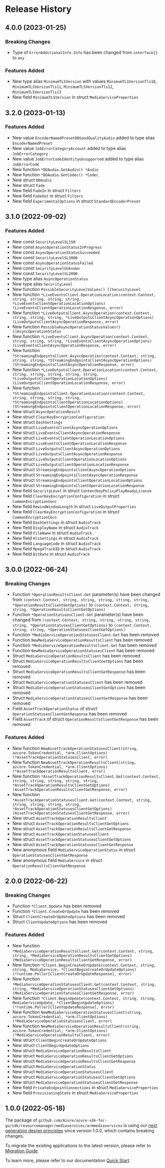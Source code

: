 # Release History

## 4.0.0 (2023-01-25)
### Breaking Changes

- Type of `ErrorAdditionalInfo.Info` has been changed from `interface{}` to `any`

### Features Added

- New type alias `MinimumTLSVersion` with values `MinimumTLSVersionTls10`, `MinimumTLSVersionTls11`, `MinimumTLSVersionTls12`, `MinimumTLSVersionTls13`
- New field `MinimumTLSVersion` in struct `MediaServiceProperties`


## 3.2.0 (2023-01-13)
### Features Added

- New value `EncoderNamedPresetDDGoodQualityAudio` added to type alias `EncoderNamedPreset`
- New value `JobErrorCategoryAccount` added to type alias `JobErrorCategory`
- New value `JobErrorCodeIdentityUnsupported` added to type alias `JobErrorCode`
- New function `*DDAudio.GetAudio() *Audio`
- New function `*DDAudio.GetCodec() *Codec`
- New struct `DDAudio`
- New struct `Fade`
- New field `FadeIn` in struct `Filters`
- New field `FadeOut` in struct `Filters`
- New field `ExperimentalOptions` in struct `StandardEncoderPreset`


## 3.1.0 (2022-09-02)
### Features Added

- New const `SecurityLevelSL150`
- New const `AsyncOperationStatusInProgress`
- New const `AsyncOperationStatusSucceeded`
- New const `SecurityLevelSL3000`
- New const `AsyncOperationStatusFailed`
- New const `SecurityLevelUnknown`
- New const `SecurityLevelSL2000`
- New type alias `AsyncOperationStatus`
- New type alias `SecurityLevel`
- New function `PossibleSecurityLevelValues() []SecurityLevel`
- New function `*LiveEventsClient.OperationLocation(context.Context, string, string, string, string, *LiveEventsClientOperationLocationOptions) (LiveEventsClientOperationLocationResponse, error)`
- New function `*LiveOutputsClient.AsyncOperation(context.Context, string, string, string, *LiveOutputsClientAsyncOperationOptions) (LiveOutputsClientAsyncOperationResponse, error)`
- New function `PossibleAsyncOperationStatusValues() []AsyncOperationStatus`
- New function `*LiveEventsClient.AsyncOperation(context.Context, string, string, string, *LiveEventsClientAsyncOperationOptions) (LiveEventsClientAsyncOperationResponse, error)`
- New function `*StreamingEndpointsClient.AsyncOperation(context.Context, string, string, string, *StreamingEndpointsClientAsyncOperationOptions) (StreamingEndpointsClientAsyncOperationResponse, error)`
- New function `*LiveOutputsClient.OperationLocation(context.Context, string, string, string, string, string, *LiveOutputsClientOperationLocationOptions) (LiveOutputsClientOperationLocationResponse, error)`
- New function `*StreamingEndpointsClient.OperationLocation(context.Context, string, string, string, string, *StreamingEndpointsClientOperationLocationOptions) (StreamingEndpointsClientOperationLocationResponse, error)`
- New struct `AsyncOperationResult`
- New struct `ClearKeyEncryptionConfiguration`
- New struct `DashSettings`
- New struct `LiveEventsClientAsyncOperationOptions`
- New struct `LiveEventsClientAsyncOperationResponse`
- New struct `LiveEventsClientOperationLocationOptions`
- New struct `LiveEventsClientOperationLocationResponse`
- New struct `LiveOutputsClientAsyncOperationOptions`
- New struct `LiveOutputsClientAsyncOperationResponse`
- New struct `LiveOutputsClientOperationLocationOptions`
- New struct `LiveOutputsClientOperationLocationResponse`
- New struct `StreamingEndpointsClientAsyncOperationOptions`
- New struct `StreamingEndpointsClientAsyncOperationResponse`
- New struct `StreamingEndpointsClientOperationLocationOptions`
- New struct `StreamingEndpointsClientOperationLocationResponse`
- New field `SecurityLevel` in struct `ContentKeyPolicyPlayReadyLicense`
- New field `ClearKeyEncryptionConfiguration` in struct `CommonEncryptionCenc`
- New field `RewindWindowLength` in struct `LiveOutputProperties`
- New field `ClearKeyEncryptionConfiguration` in struct `CommonEncryptionCbcs`
- New field `DashSettings` in struct `AudioTrack`
- New field `DisplayName` in struct `AudioTrack`
- New field `FileName` in struct `AudioTrack`
- New field `HlsSettings` in struct `AudioTrack`
- New field `LanguageCode` in struct `AudioTrack`
- New field `Mpeg4TrackID` in struct `AudioTrack`
- New field `BitRate` in struct `AudioTrack`


## 3.0.0 (2022-06-24)
### Breaking Changes

- Function `*OperationResultsClient.Get` parameter(s) have been changed from `(context.Context, string, string, string, string, string, *OperationResultsClientGetOptions)` to `(context.Context, string, string, *OperationResultsClientGetOptions)`
- Function `*OperationStatusesClient.Get` parameter(s) have been changed from `(context.Context, string, string, string, string, string, *OperationStatusesClientGetOptions)` to `(context.Context, string, string, *OperationStatusesClientGetOptions)`
- Function `*MediaServiceOperationStatusesClient.Get` has been removed
- Function `NewMediaServiceOperationResultsClient` has been removed
- Function `*MediaServiceOperationResultsClient.Get` has been removed
- Function `NewMediaServiceOperationStatusesClient` has been removed
- Struct `MediaServiceOperationResultsClient` has been removed
- Struct `MediaServiceOperationResultsClientGetOptions` has been removed
- Struct `MediaServiceOperationResultsClientGetResponse` has been removed
- Struct `MediaServiceOperationStatusesClient` has been removed
- Struct `MediaServiceOperationStatusesClientGetOptions` has been removed
- Struct `MediaServiceOperationStatusesClientGetResponse` has been removed
- Field `AssetTrackOperationStatus` of struct `OperationStatusesClientGetResponse` has been removed
- Field `AssetTrack` of struct `OperationResultsClientGetResponse` has been removed

### Features Added

- New function `NewAssetTrackOperationStatusesClient(string, azcore.TokenCredential, *arm.ClientOptions) (*AssetTrackOperationStatusesClient, error)`
- New function `NewAssetTrackOperationResultsClient(string, azcore.TokenCredential, *arm.ClientOptions) (*AssetTrackOperationResultsClient, error)`
- New function `*AssetTrackOperationResultsClient.Get(context.Context, string, string, string, string, string, *AssetTrackOperationResultsClientGetOptions) (AssetTrackOperationResultsClientGetResponse, error)`
- New function `*AssetTrackOperationStatusesClient.Get(context.Context, string, string, string, string, string, *AssetTrackOperationStatusesClientGetOptions) (AssetTrackOperationStatusesClientGetResponse, error)`
- New struct `AssetTrackOperationResultsClient`
- New struct `AssetTrackOperationResultsClientGetOptions`
- New struct `AssetTrackOperationResultsClientGetResponse`
- New struct `AssetTrackOperationStatusesClient`
- New struct `AssetTrackOperationStatusesClientGetOptions`
- New struct `AssetTrackOperationStatusesClientGetResponse`
- New anonymous field `MediaServiceOperationStatus` in struct `OperationStatusesClientGetResponse`
- New anonymous field `MediaService` in struct `OperationResultsClientGetResponse`


## 2.0.0 (2022-06-22)
### Breaking Changes

- Function `*Client.Update` has been removed
- Function `*Client.CreateOrUpdate` has been removed
- Struct `ClientCreateOrUpdateOptions` has been removed
- Struct `ClientUpdateOptions` has been removed

### Features Added

- New function `*MediaServiceOperationResultsClient.Get(context.Context, string, string, *MediaServiceOperationResultsClientGetOptions) (MediaServiceOperationResultsClientGetResponse, error)`
- New function `*Client.BeginCreateOrUpdate(context.Context, string, string, MediaService, *ClientBeginCreateOrUpdateOptions) (*runtime.Poller[ClientCreateOrUpdateResponse], error)`
- New function `*MediaServiceOperationStatusesClient.Get(context.Context, string, string, *MediaServiceOperationStatusesClientGetOptions) (MediaServiceOperationStatusesClientGetResponse, error)`
- New function `*Client.BeginUpdate(context.Context, string, string, MediaServiceUpdate, *ClientBeginUpdateOptions) (*runtime.Poller[ClientUpdateResponse], error)`
- New function `NewMediaServiceOperationStatusesClient(string, azcore.TokenCredential, *arm.ClientOptions) (*MediaServiceOperationStatusesClient, error)`
- New function `NewMediaServiceOperationResultsClient(string, azcore.TokenCredential, *arm.ClientOptions) (*MediaServiceOperationResultsClient, error)`
- New struct `ClientBeginCreateOrUpdateOptions`
- New struct `ClientBeginUpdateOptions`
- New struct `MediaServiceOperationResultsClient`
- New struct `MediaServiceOperationResultsClientGetOptions`
- New struct `MediaServiceOperationResultsClientGetResponse`
- New struct `MediaServiceOperationStatus`
- New struct `MediaServiceOperationStatusesClient`
- New struct `MediaServiceOperationStatusesClientGetOptions`
- New struct `MediaServiceOperationStatusesClientGetResponse`
- New field `PrivateEndpointConnections` in struct `MediaServiceProperties`
- New field `ProvisioningState` in struct `MediaServiceProperties`


## 1.0.0 (2022-05-18)

The package of `github.com/Azure/azure-sdk-for-go/sdk/resourcemanager/mediaservices/armmediaservices` is using our [next generation design principles](https://azure.github.io/azure-sdk/general_introduction.html) since version 1.0.0, which contains breaking changes.

To migrate the existing applications to the latest version, please refer to [Migration Guide](https://aka.ms/azsdk/go/mgmt/migration).

To learn more, please refer to our documentation [Quick Start](https://aka.ms/azsdk/go/mgmt).